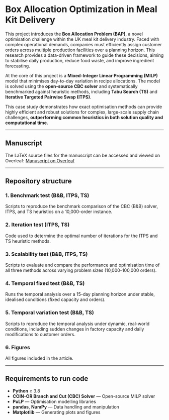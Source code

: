 # Box Allocation Optimization in Meal Kit Delivery

This project introduces the **Box Allocation Problem (BAP)**, a novel optimisation challenge within the UK meal kit delivery industry. Faced with complex operational demands, companies must efficiently assign customer orders across multiple production facilities over a planning horizon. This research provides a data-driven framework to guide these decisions, aiming to stabilise daily production, reduce food waste, and improve ingredient forecasting.

At the core of this project is a **Mixed-Integer Linear Programming (MILP)** model that minimises day-to-day variation in recipe allocations. The model is solved using the **open-source CBC solver** and systematically benchmarked against heuristic methods, including **Tabu Search (TS)** and **Iterative Targeted Pairwise Swap (ITPS)**.

This case study demonstrates how exact optimisation methods can provide highly efficient and robust solutions for complex, large-scale supply chain challenges, **outperforming common heuristics in both solution quality and computational time**.

---

## Manuscript

The LaTeX source files for the manuscript can be accessed and viewed on Overleaf: [Manuscript on Overleaf](https://www.overleaf.com/read/kkhtrxzdmtfd#9f0ecc)

---

## Repository structure

### **1. Benchmark test (B&B, ITPS, TS)**
Scripts to reproduce the benchmark comparison of the CBC (B&B) solver, ITPS, and TS heuristics on a 10,000-order instance.

### **2. Iteration test (ITPS, TS)**
Code used to determine the optimal number of iterations for the ITPS and TS heuristic methods.

### **3. Scalability test (B&B, ITPS, TS)**
Scripts to evaluate and compare the performance and optimisation time of all three methods across varying problem sizes (10,000–100,000 orders).

### **4. Temporal fixed test (B&B, TS)**
Runs the temporal analysis over a 15-day planning horizon under stable, idealised conditions (fixed capacity and orders).

### **5. Temporal variation test (B&B, TS)**
Scripts to reproduce the temporal analysis under dynamic, real-world conditions, including sudden changes in factory capacity and daily modifications to customer orders.

### **6. Figures**
All figures included in the article.

---

## Requirements to run code

- **Python** ≥ 3.8  
- **COIN-OR Branch and Cut (CBC) Solver** — Open-source MILP solver  
- **PuLP** — Optimisation modelling libraries  
- **pandas**, **NumPy** — Data handling and manipulation  
- **Matplotlib** — Generating plots and figures  
